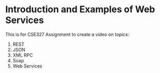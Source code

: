# Introduction and Examples of Web Services
This is for CSE327 Assignment to create a video on topics: 
1. REST
2. JSON 
3. XML RPC
4. Soap
5. Web Services

